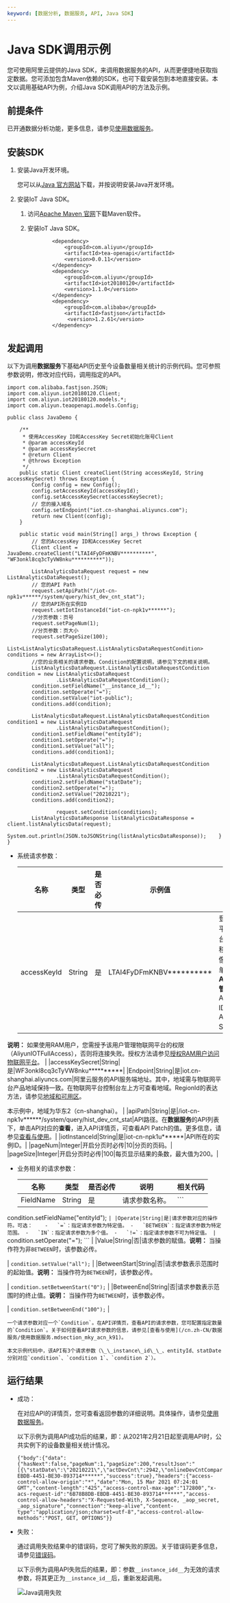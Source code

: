 ```yaml
---
keyword: [数据分析, 数据服务, API, Java SDK]
---
```


# Java SDK调用示例

您可使用阿里云提供的Java SDK，来调用数据服务的API，从而更便捷地获取指定数据。您可添加包含Maven依赖的SDK，也可下载安装包到本地直接安装。本文以调用基础API为例，介绍Java SDK调用API的方法及示例。

## 前提条件

已开通数据分析功能，更多信息，请参见[使用数据服务](/cn.zh-CN/数据服务/使用数据服务.md)。

## 安装SDK

1.  安装Java开发环境。

    您可以从[Java 官方网站](http://developers.sun.com/downloads/)下载，并按说明安装Java开发环境。

2.  安装IoT Java SDK。

    1.  访问[Apache Maven 官网](http://maven.apache.org/)下载Maven软件。

    2.  安装IoT Java SDK。

        ```
                <dependency>
                    <groupId>com.aliyun</groupId>
                    <artifactId>tea-openapi</artifactId>
                    <version>0.0.11</version>
                </dependency>
                <dependency>
                    <groupId>com.aliyun</groupId>
                    <artifactId>iot20180120</artifactId>
                    <version>1.1.0</version>
                </dependency>
                <dependency>    
                    <groupId>com.alibaba</groupId>
                    <artifactId>fastjson</artifactId>
                     <version>1.2.61</version>
                </dependency>
        ```


## 发起调用

以下为调用**数据服务**下基础API历史至今设备数量相关统计的示例代码。您可参照参数说明，修改对应代码，调用指定的API。

```
import com.alibaba.fastjson.JSON;
import com.aliyun.iot20180120.Client;
import com.aliyun.iot20180120.models.*;
import com.aliyun.teaopenapi.models.Config;

public class JavaDemo {

    /**
     * 使用AccessKey ID和AccessKey Secret初始化账号Client
     * @param accessKeyId
     * @param accessKeySecret
     * @return Client
     * @throws Exception
     */
    public static Client createClient(String accessKeyId, String accessKeySecret) throws Exception {
        Config config = new Config();
        config.setAccessKeyId(accessKeyId);
        config.setAccessKeySecret(accessKeySecret);
        // 您的接入域名
        config.setEndpoint("iot.cn-shanghai.aliyuncs.com");
        return new Client(config);
    }

    public static void main(String[] args_) throws Exception {
        // 您的AccessKey ID和AccessKey Secret
        Client client = JavaDemo.createClient("LTAI4FyDFmKNBV**********", "WF3onkl8cq3cTyVW8nku**********"));

        ListAnalyticsDataRequest request = new ListAnalyticsDataRequest();
        // 您的API Path
        request.setApiPath("/iot-cn-npk1v******/system/query/hist_dev_cnt_stat");
        // 您的API所在实例ID
        request.setIotInstanceId("iot-cn-npk1v******");
        //分页参数：页号
        request.setPageNum(1);
        //分页参数：页大小
        request.setPageSize(100);
        List<ListAnalyticsDataRequest.ListAnalyticsDataRequestCondition> conditions = new ArrayList<>();
        //您的业务相关的请求参数。Condition的配置说明，请参见下文的相关说明。
        ListAnalyticsDataRequest.ListAnalyticsDataRequestCondition condition = new ListAnalyticsDataRequest
                .ListAnalyticsDataRequestCondition();
        condition.setFieldName("__instance_id__");
        condition.setOperate("=");
        condition.setValue("iot-public");
        conditions.add(condition);

        ListAnalyticsDataRequest.ListAnalyticsDataRequestCondition condition1 = new ListAnalyticsDataRequest
                .ListAnalyticsDataRequestCondition();
        condition1.setFieldName("entityId");
        condition1.setOperate("=");
        condition1.setValue("all");
        conditions.add(condition1);

        ListAnalyticsDataRequest.ListAnalyticsDataRequestCondition condition2 = new ListAnalyticsDataRequest
                .ListAnalyticsDataRequestCondition();
        condition2.setFieldName("statDate");
        condition2.setOperate("=");
        condition2.setValue("20210221");
        conditions.add(condition2);

                request.setCondition(conditions);
        ListAnalyticsDataResponse listAnalyticsDataResponse = client.listAnalyticsData(request);
        System.out.println(JSON.toJSONString(listAnalyticsDataResponse));    }
}
```

-   系统请求参数：

    |名称|类型|是否必传|示例值|描述|
    |--|--|----|---|--|
    |accessKeyId|String|是|LTAI4FyDFmKNBV\*\*\*\*\*\*\*\*\*\*|登录物联网平台控制台，将鼠标移至账号头像上，然后单击**AccessKey管理**，获取AccessKey ID和AccessKey Secret。

**说明：** 如果使用RAM用户，您需授予该用户管理物联网平台的权限（AliyunIOTFullAccess），否则将连接失败。授权方法请参见[授权RAM用户访问物联网平台](/cn.zh-CN/权限管理/账号授权/RAM授权管理/RAM用户访问.md)。 |
    |accessKeySecret|String|是|WF3onkl8cq3cTyVW8nku\*\*\*\*\*\*\*\*\*\*|
    |Endpoint|String|是|iot.cn-shanghai.aliyuncs.com|阿里云服务的API服务端地址。其中，地域需与物联网平台产品地域保持一致。在物联网平台控制台左上方可查看地域。RegionId的表达方法，请参见[地域和可用区]()。

本示例中，地域为华东2（cn-shanghai）。 |
    |apiPath|String|是|/iot-cn-npk1v\*\*\*\*\*\*/system/query/hist\_dev\_cnt\_stat|API路径。在**数据服务**的API列表下，单击API对应的**查看**，进入API详情页，可查看API Patch的值。更多信息，请参见[查看与使用](/cn.zh-CN/数据服务/使用数据服务.mdsection_mky_acn_k91)。|
    |iotInstanceId|String|是|iot-cn-npk1u\*\*\*\*\*\*|API所在的实例ID。|
    |pageNum|Integer|开启分页时必传|10|分页的页码。|
    |pageSize|Integer|开启分页时必传|100|每页显示结果的条数，最大值为200。|

-   业务相关的请求参数：

    |名称|类型|是否必传|说明|相关代码|
    |--|--|----|--|----|
    |FieldName|String|是|请求参数名称。|    ```
 condition.setFieldName("entityId");
    ``` |
    |Operate|String|是|请求参数对应的操作符。可选：    -   `=`：指定请求参数为特定值。
    -   `BETWEEN`：指定请求参数为特定范围。
    -   `IN`：指定请求参数为多个值。
    -   `!=`：指定请求参数不可为特定值。
|    ```
 condition.setOperate("=");
    ``` |
    |Value|String|否|请求参数的赋值。**说明：** 当操作符为非`BETWEEN`时，该参数必传。

|    ```
 condition.setValue("all");
    ``` |
    |BetweenStart|String|否|请求参数表示范围时的起始值。**说明：** 当操作符为`BETWEEN`时，该参数必传。

|    ```
 condition.setBetweenStart("0");
    ``` |
    |BetweenEnd|String|否|请求参数表示范围时的终止值。**说明：** 当操作符为`BETWEEN`时，该参数必传。

|    ```
condition.setBetweenEnd("100");
    ``` |

    一个请求参数对应一个`Condition`。在API详情页，查看API的请求参数，您可配置指定数量的`Condition`。关于如何查看API请求参数的信息，请参见[查看与使用](/cn.zh-CN/数据服务/使用数据服务.mdsection_mky_acn_k91)。

    本文示例代码中，该API有3个请求参数（\_\_instance\_id\_\_、entityId、statDate分别对应`condition`、`condition 1`、`condition 2`）。


## 运行结果

-   成功：

    在对应API的详情页，您可查看返回参数的详细说明。具体操作，请参见[使用数据服务](/cn.zh-CN/数据服务/使用数据服务.md)。

    以下示例为调用API成功后的结果，即：从2021年2月21日起至调用API时，公共实例下的设备数量相关统计情况。

    ```
    {"body":{"data":{"hasNext":false,"pageNum":1,"pageSize":200,"resultJson":"[{\"statDate\":\"20210221\",\"actDevCnt\":2942,\"onlineDevCntCompare\":0.00,\"livelyDevCntCompare\":8.99,\"livelyDevCnt\":1527,\"onlineDevRate\":23.08,\"crtDevCnt\":169025,\"livelyDevRate\":51.90,\"crtDevCntCompare\":0.08,\"onlineDevCnt\":679,\"actDevRate\":1.74,\"actDevCntCompare\":4.55}]"},"requestId":"6B78B8DB-EBDB-4451-BE30-893714******","success":true},"headers":{"access-control-allow-origin":"*","date":"Mon, 15 Mar 2021 07:24:01 GMT","content-length":"425","access-control-max-age":"172800","x-acs-request-id":"6B78B8DB-EBDB-4451-BE30-893714******","access-control-allow-headers":"X-Requested-With, X-Sequence, _aop_secret, _aop_signature","connection":"keep-alive","content-type":"application/json;charset=utf-8","access-control-allow-methods":"POST, GET, OPTIONS"}}
    ```

-   失败：

    通过调用失败结果中的错误码，您可了解失败的原因。关于错误码更多信息，请参见[错误码]()。

    以下示例为调用API失败后的结果，即：参数`__instance_idd__`为无效的请求参数，将其更正为`__instance_id__`后，重新发起调用。

    ![Java调用失败](https://static-aliyun-doc.oss-accelerate.aliyuncs.com/assets/img/zh-CN/2910085161/p249798.gif)


